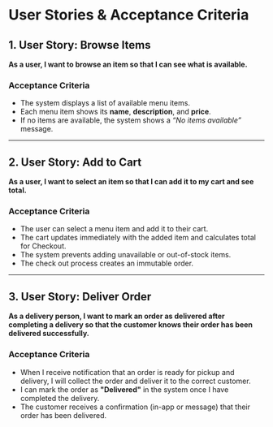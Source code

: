 # User Stories & Acceptance Criteria

## 1. User Story: Browse Items
**As a user, I want to browse an item so that I can see what is available.**

### Acceptance Criteria
- The system displays a list of available menu items.  
- Each menu item shows its **name**, **description**, and **price**.  
- If no items are available, the system shows a *“No items available”* message.  

---

## 2. User Story: Add to Cart
**As a user, I want to select an item so that I can add it to my cart and see total.**

### Acceptance Criteria
- The user can select a menu item and add it to their cart.  
- The cart updates immediately with the added item and calculates total for Checkout.  
- The system prevents adding unavailable or out-of-stock items.
- The check out process creates an immutable order.

---

## 3. User Story: Deliver Order 
**As a delivery person, I want to mark an order as delivered after completing a delivery so that the customer knows their order has been delivered successfully.**

### Acceptance Criteria
- When I receive notification that an order is ready for pickup and delivery, I will collect the order and deliver it to the correct customer.    
- I can mark the order as **"Delivered"** in the system once I have completed the delivery.  
- The customer receives a confirmation (in-app or message) that their order has been delivered.  
